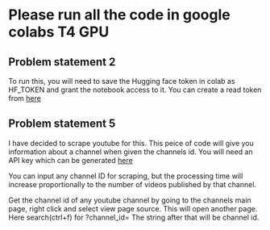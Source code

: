
# Please run all the code in google colabs T4 GPU

## Problem statement 2
To run this, you will need to save the Hugging face token in colab as HF_TOKEN and grant the notebook access to it. 
You can create a read token from [here](https://huggingface.co/settings/tokens)

## Problem statement 5
I have decided to scrape youtube for this. This peice of code will give you information about a channel when given the channels id. 
You will need an API key which can be generated [here](https://support.google.com/googleapi/answer/6158862?hl=en)

You can input any channel ID for scraping, but the processing time will increase proportionally to the number of videos published by that channel.

Get the channel id of any youtube channel by going to the channels main page, right click and select view page source. 
This will open another page. Here search(ctrl+f) for ?channel_id= The string after that will be channel id.
